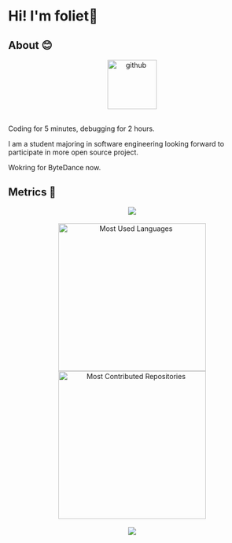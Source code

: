 # Hi! I'm foliet👋

## About 😊

<div align="center">
  <img alt="github" src="https://i.giphy.com/media/KzJkzjggfGN5Py6nkT/200.webp" width="100" title="github">
</div>
<br>

Coding for 5 minutes, debugging for 2 hours.

I am a student majoring in software engineering looking forward to participate in more open source project.

Wokring for ByteDance now.

## Metrics 👣

<!-- 连续提交代码天数记录 -->
<div align="center">
  <img align="center" src="https://github-readme-streak-stats.herokuapp.com/?user=foliet&theme=dark&hide_border=true" />
</div>
<br>

<div align="center">
  <img src="https://api.githubtrends.io/user/svg/foliet/langs?time_range=one_year&include_private=true&theme=classic" alt="Most Used Languages" width="300" />
  <img src="https://api.githubtrends.io/user/svg/foliet/repos?time_range=one_month&theme=classic" alt="Most Contributed Repositories" width="300" />
</div>
<br>

<div align="center"><img  src="https://github-profile-trophy.vercel.app/?username=foliet&theme=gruvbox&row=1&column=7&no-frame=true&no-bg=true" /></div>

